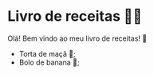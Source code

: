 # Livro de receitas :woman_cook:

Olá! Bem vindo ao meu livro de receitas! :clap:

* Torta de maçã​ :apple:;
* Bolo de banana :banana:;